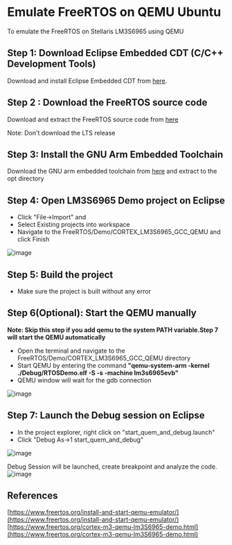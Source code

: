 # Emulate FreeRTOS on QEMU Ubuntu
To emulate the FreeRTOS on Stellaris LM3S6965 using QEMU

## Step 1: Download Eclipse Embedded CDT (C/C++ Development Tools)
Download and install Eclipse Embedded CDT from [here](https://www.eclipse.org/downloads/packages/).

## Step 2 : Download the FreeRTOS source code
Download and extract the FreeRTOS source code from [here](https://www.freertos.org/a00104.html)
 
Note: Don't download the LTS release

## Step 3: Install the GNU Arm Embedded Toolchain
Download the GNU arm embedded toolchain from [here](https://developer.arm.com/tools-and-software/open-source-software/developer-tools/gnu-toolchain/gnu-rm/downloads) and extract to the opt directory

## Step 4: Open LM3S6965 Demo project on Eclipse
- Click "File->Import" and 
- Select Existing projects into workspace
- Navigate to the FreeRTOS/Demo/CORTEX_LM3S6965_GCC_QEMU and click Finish

![image](https://user-images.githubusercontent.com/31447839/127738571-8994fbd9-4ccc-42a8-98c4-ea41b18d22c3.png)

## Step 5: Build the project

- Make sure the project is built without any error

## Step 6(Optional): Start the QEMU manually
 **Note: Skip this step if you add qemu to the system PATH variable.Step 7 will start the QEMU automatically**

- Open the terminal and navigate to the FreeRTOS/Demo/CORTEX_LM3S6965_GCC_QEMU directory
- Start QEMU by entering the command **"qemu-system-arm -kernel ./Debug/RTOSDemo.elf -S -s -machine lm3s6965evb"**
- QEMU window will wait for the gdb connection


![image](https://user-images.githubusercontent.com/31447839/127738805-c738c11f-680d-4dad-a14c-cfbeed8e5a6a.png)

## Step 7: Launch the Debug session on Eclipse
- In the project explorer, right click on "start_quem_and_debug.launch"
- Click "Debug As->1 start_quem_and_debug" 

![image](https://user-images.githubusercontent.com/31447839/127738873-d92da98a-77b0-447f-adc3-fc635e361cb4.png)


Debug Session will be launched, create breakpoint and analyze the code. 
![image](https://user-images.githubusercontent.com/31447839/127746206-d9fec50a-1932-4ae0-b9b9-540ed193237d.png)


## References
[https://www.freertos.org/install-and-start-qemu-emulator/](https://www.freertos.org/install-and-start-qemu-emulator/)   
[https://www.freertos.org/cortex-m3-qemu-lm3S6965-demo.html](https://www.freertos.org/cortex-m3-qemu-lm3S6965-demo.html)
